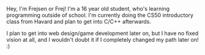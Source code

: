 Hey, I'm Frejsen or Frej! I'm a 16 year old student, who's learning programming outside of school.
I'm currently doing the CS50 introductory class from Havard and plan to get into C/C++ afterwards.

I plan to get into web design/game development later on, but I have no fixed vision at all, and I wouldn't doubt it if I completely changed my path later on! :)

<!---
frejsen/frejsen is a ✨ special ✨ repository because its `README.md` (this file) appears on your GitHub profile.
You can click the Preview link to take a look at your changes.
--->
